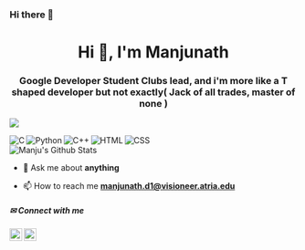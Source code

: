 ### Hi there 👋

<!--
**Manjuphoenix/Manjuphoenix** is a ✨ _special_ ✨ repository because its `README.md` (this file) appears on your GitHub profile.

Here are some ideas to get you started:

- 🔭 I’m currently working on ...
- 🌱 I’m currently learning ...
- 👯 I’m looking to collaborate on ...
- 🤔 I’m looking for help with ...
- 💬 Ask me about ...
- 📫 How to reach me: ...
- 😄 Pronouns: ...
- ⚡ Fun fact: ...
-->

<h1 align="center">Hi 👋, I'm Manjunath </h1>
<h3 align="center">Google Developer Student Clubs lead, and i'm more like a T shaped developer but not exactly( Jack of all trades, master of none )  </h3>


![](https://komarev.com/ghpvc/?username=Manjuphoenix&color=green&label=PROFILE+VIEWS)


<img align="left" alt="C" src="https://img.shields.io/badge/-C-blue?style=for-the-badge&logo=c&logoColor=white" />&nbsp;&nbsp;
<img align="left" alt="Python" src="https://img.shields.io/badge/-Python-blue?style=for-the-badge&logo=python3&logoColor=white" />&nbsp;&nbsp;
<img align="left" alt="C++" src="https://img.shields.io/badge/-C++-blue?style=for-the-badge&logo=c++3&logoColor=white" />&nbsp;&nbsp;
<img align="left" alt="HTML" src="https://img.shields.io/badge/-HTML-blue?style=for-the-badge&logo=html5&logoColor=white" />&nbsp;&nbsp;
<img align="left" alt="CSS" src="https://img.shields.io/badge/-CSS-blue?style=for-the-badge&logo=css3&logoColor=white" />&nbsp;&nbsp;
<br />
<img align="left" alt="Manju's Github Stats" src="https://github-readme-stats.vercel.app/api?username=Manjuphoenix&show_icons=true&hide_border=true" />
<br/>

- 💬 Ask me about **anything**

- 📫 How to reach me **manjunath.d1@visioneer.atria.edu**
##### ✉ Connect with me
&nbsp;&nbsp;[<img align="left" alt="Manjunath | LinkedIn" width="22px" src="https://cdn.jsdelivr.net/npm/simple-icons@v3/icons/linkedin.svg" />][linkedin] &nbsp;&nbsp;
[<img align="left" alt="Manjunath | instagram" width="22px" src="https://cdn.jsdelivr.net/npm/simple-icons@v3/icons/instagram.svg" />][instagram] &nbsp;&nbsp;


[linkedin]:https://www.linkedin.com/in/manjunath-d/
[twitter]:https://twitter.com/manjumic/
[instagram]:https://www.instagram.com/Manjuphoenix/
[college]:https://www.Atria.edu/



